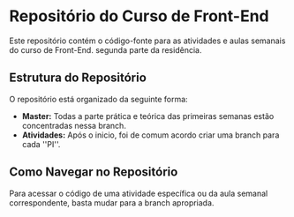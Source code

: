 # Repositório do Curso de Front-End
Este repositório contém o código-fonte para as atividades e aulas semanais do curso de Front-End. segunda parte da residência.

## Estrutura do Repositório
O repositório está organizado da seguinte forma:

- **Master:** Todas a parte prática e teórica das primeiras semanas estão concentradas nessa branch.
- **Atividades:** Após o inicio, foi de comum acordo criar uma branch para cada ''PI''.

## Como Navegar no Repositório
Para acessar o código de uma atividade específica ou da aula semanal correspondente, basta mudar para a branch apropriada. 


